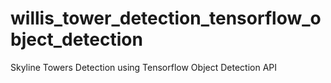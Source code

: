 # willis_tower_detection_tensorflow_object_detection
Skyline Towers Detection using Tensorflow Object Detection API
